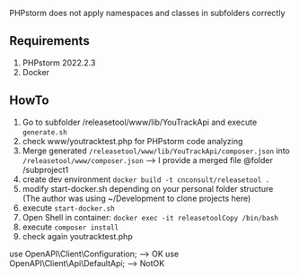 PHPstorm does not apply namespaces and classes in subfolders correctly

## Requirements
1. PHPstorm 2022.2.3
2. Docker

## HowTo
1. Go to subfolder /releasetool/www/lib/YouTrackApi and execute `generate.sh`
2. check www/youtracktest.php for PHPstorm code analyzing
3. Merge generated `/releasetool/www/lib/YouTrackApi/composer.json` into `/releasetool/www/composer.json`
   --> I provide a merged file @folder /subproject1
4. create dev environment `docker build -t cnconsult/releasetool .`
5. modify start-docker.sh depending on your personal folder structure (The author was using ~/Development to clone projects here)
6. execute `start-docker.sh`
7. Open Shell in container: `docker exec -it releasetoolCopy /bin/bash`
7. execute `composer install`
8. check again youtracktest.php

use OpenAPI\Client\Configuration;    --> OK
use OpenAPI\Client\Api\DefaultApi;   --> NotOK
